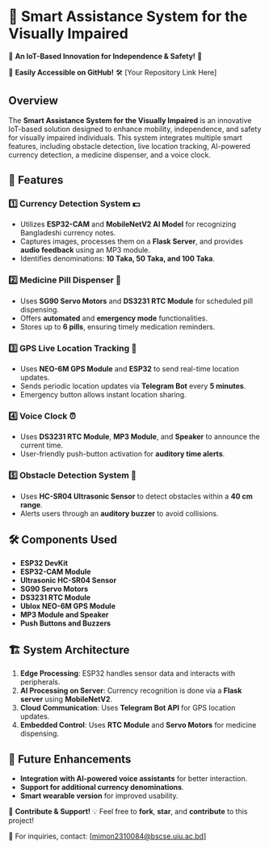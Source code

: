 # 🎯 **Smart Assistance System for the Visually Impaired**

🔹 **An IoT-Based Innovation for Independence & Safety!** 🔹  

📌 **Easily Accessible on GitHub!** 🛠️ [Your Repository Link Here]  

## Overview

The **Smart Assistance System for the Visually Impaired** is an innovative IoT-based solution designed to enhance mobility, independence, and safety for visually impaired individuals. This system integrates multiple smart features, including obstacle detection, live location tracking, AI-powered currency detection, a medicine dispenser, and a voice clock.

## 🚀 Features

### 1️⃣ Currency Detection System 💵
- Utilizes **ESP32-CAM** and **MobileNetV2 AI Model** for recognizing Bangladeshi currency notes.
- Captures images, processes them on a **Flask Server**, and provides **audio feedback** using an MP3 module.
- Identifies denominations: **10 Taka, 50 Taka, and 100 Taka**.

### 2️⃣ Medicine Pill Dispenser 💊
- Uses **SG90 Servo Motors** and **DS3231 RTC Module** for scheduled pill dispensing.
- Offers **automated** and **emergency mode** functionalities.
- Stores up to **6 pills**, ensuring timely medication reminders.

### 3️⃣ GPS Live Location Tracking 📍
- Uses **NEO-6M GPS Module** and **ESP32** to send real-time location updates.
- Sends periodic location updates via **Telegram Bot** every **5 minutes**.
- Emergency button allows instant location sharing.

### 4️⃣ Voice Clock ⏰
- Uses **DS3231 RTC Module**, **MP3 Module**, and **Speaker** to announce the current time.
- User-friendly push-button activation for **auditory time alerts**.

### 5️⃣ Obstacle Detection System 🚧
- Uses **HC-SR04 Ultrasonic Sensor** to detect obstacles within a **40 cm range**.
- Alerts users through an **auditory buzzer** to avoid collisions.

## 🛠 Components Used

- **ESP32 DevKit**
- **ESP32-CAM Module**
- **Ultrasonic HC-SR04 Sensor**
- **SG90 Servo Motors**
- **DS3231 RTC Module**
- **Ublox NEO-6M GPS Module**
- **MP3 Module and Speaker**
- **Push Buttons and Buzzers**

## 🏗 System Architecture

1. **Edge Processing**: ESP32 handles sensor data and interacts with peripherals.
2. **AI Processing on Server**: Currency recognition is done via a **Flask server** using **MobileNetV2**.
3. **Cloud Communication**: Uses **Telegram Bot API** for GPS location updates.
4. **Embedded Control**: Uses **RTC Module** and **Servo Motors** for medicine dispensing.

## 🔮 Future Enhancements

- **Integration with AI-powered voice assistants** for better interaction.
- **Support for additional currency denominations**.
- **Smart wearable version** for improved usability.

📢 **Contribute & Support!** 💡 Feel free to **fork**, **star**, and **contribute** to this project!

📩 For inquiries, contact: [mimon2310084@bscse.uiu.ac.bd]
